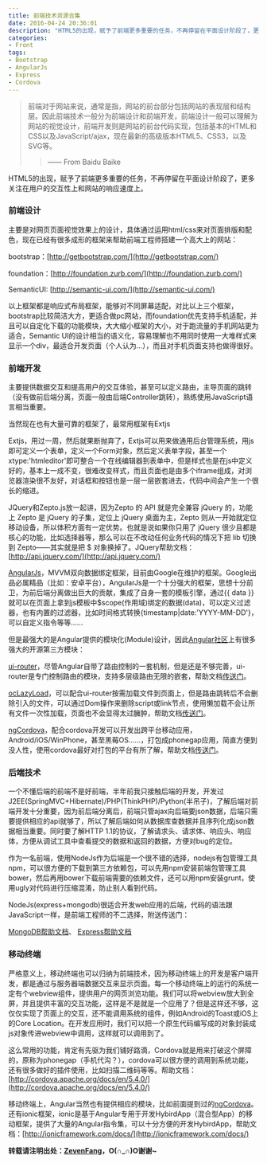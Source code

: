 ```yaml
---
title: 前端技术资源合集
date: 2016-04-24 20:36:01
description: "HTML5的出现，赋予了前端更多重要的任务，不再停留在平面设计阶段了，更多关注在用户的交互性上和网站的响应速度上。主要是对网页页面视觉效果上的设计，具体通过运用html/css来对页面排版和配色，现在已经有很多成形的框架来帮助前端工程师搭建一个高大上的网站。"
categories:
- Front
tags:
- Bootstrap
- AngularJs
- Express
- Cordova
---
```

> 前端对于网站来说，通常是指，网站的前台部分包括网站的表现层和结构层。因此前端技术一般分为前端设计和前端开发，前端设计一般可以理解为网站的视觉设计，前端开发则是网站的前台代码实现，包括基本的HTML和CSS以及JavaScript/ajax，现在最新的高级版本HTML5、CSS3，以及SVG等。
>>—— From Baidu Baike

HTML5的出现，赋予了前端更多重要的任务，不再停留在平面设计阶段了，更多关注在用户的交互性上和网站的响应速度上。

### 前端设计
主要是对网页页面视觉效果上的设计，具体通过运用html/css来对页面排版和配色，现在已经有很多成形的框架来帮助前端工程师搭建一个高大上的网站：

bootstrap：[http://getbootstrap.com/](http://getbootstrap.com/)

foundation：[http://foundation.zurb.com/](http://foundation.zurb.com/)

SemanticUI: [http://semantic-ui.com/](http://semantic-ui.com/)

以上框架都是响应式布局框架，能够对不同屏幕适配，对比以上三个框架，bootstrap比较简洁大方，更适合做pc网站，而foundation优先支持手机适配，并且可以自定化下载的功能模块，大大缩小框架的大小，对于跑流量的手机网站更为适合，Semantic UI的设计相当的语义化，容易理解也不用同时使用一大堆样式来显示一个div，最适合开发页面（个人认为…），而且对手机页面支持也做得很好。

### 前端开发
主要提供数据交互和提高用户的交互体验，甚至可以定义路由，主导页面的跳转（没有做前后端分离，页面一般由后端Controller跳转），熟练使用JavaScript语言相当重要。

当然现在也有大量可靠的框架了，最常用框架有Extjs

Extjs，用过一周，然后就果断抛弃了，Extjs可以用来做通用后台管理系统，用js即可定义一个表单，定义一个Form对象，然后定义表单字段，甚至一个xtype:'htmleditor'即可整合一个在线编辑器到表单中，但是样式也是在js中定义好的，基本上一成不变，很难改变样式，而且页面也是由多个iframe组成，对浏览器渲染很不友好，对话框和按钮也是一层一层嵌套进去，代码中间会产生一个很长的缩进。

JQuery和Zepto.js放一起讲，因为Zepto 的 API 就是完全兼容 jQuery 的，功能上 Zepto 是 jQuery 的子集，定位上 jQuery 桌面为主，Zepto 则从一开始就定位移动设备，所以体积方面有一定优势。也就是说如果你只用了 jQuery 很少且都是核心的功能，比如选择器等，那么可以在不改动任何业务代码的情况下把 lib 切换到 Zepto——其实就是把 $ 对象换掉了。JQuery帮助文档：[http://api.jquery.com/](http://api.jquery.com/)

[AngularJs](https://angularjs.org/)，MVVM双向数据绑定框架，目前由Google在维护的框架。Google出品必属精品（比如：安卓平台），AngularJs是一个十分强大的框架，思想十分前卫，为前后端分离做出巨大的贡献，集成了自身一套的模板引擎，通过{{ data }}就可以在页面上拿到js模板中$scope(作用域)绑定的数据(data)，可以定义过滤器，也有内置的过滤器，比如时间格式转换{timestamp|date:'YYYY-MM-DD'}，可以自定义指令等等……

但是最强大的是Angular提供的模块化(Module)设计，因此[Angular社区](http://ngmodules.org/modules)上有很多强大的开源第三方模块：

[ui-router](http://ngmodules.org/modules/ui-router)，尽管Angular自带了路由控制的一套机制，但是还是不够完善，ui-router是专门控制路由的模块，支持多层级路由无限的嵌套，帮助文档[传送门](http://angular-ui.github.io/ui-router/site/#/api/ui.router)。

[ocLazyLoad](http://ngmodules.org/modules/ocLazyLoad)，可以配合ui-router按需加载文件到页面上，但是路由跳转后不会删除引入的文件，可以通过Dom操作来删除script或link节点，使用懒加载不会让所有文件一次性加载，页面也不会显得太过臃肿，帮助文档[传送门](https://oclazyload.readme.io/docs)。

[ngCordova](http://ngmodules.org/modules/ng-cordova)，配合cordova开发可以开发出跨平台移动应用，Android/iOS/WinPhone，甚至黑莓OS……，打包成phonegap应用，简直方便到没人性，使用cordova最好对打包的平台有所了解，帮助文档[传送门](http://ngcordova.com/docs/plugins/)。

### 后端技术

一个不懂后端的前端不是好前端，半年前我只接触后端的开发，开发过J2EE(SpringMVC+Hibernate)/PHP(ThinkPHP)/Python(半吊子)，了解后端对前端开发十分重要，因为前后端分离后，前端只管ajax向后端要json数据，后端只需要提供相应的api就够了，所以了解后端如何从数据库查数据并且序列化成json数据相当重要。同时要了解HTTP 1.1的协议，了解请求头、请求体、响应头、响应体，方便从调试工具中查看提交的数据和返回的数据，方便对bug的定位。

作为一名前端，使用NodeJs作为后端是一个很不错的选择，nodejs有包管理工具npm，可以很方便的下载到第三方依赖包，可以先用npm安装前端包管理工具bower，然后再用bower下载前端需要的依赖文件，还可以用npm安装grunt，使用ugly对代码进行压缩混淆，防止别人看到代码。

NodeJs(express+mongodb)很适合开发web应用的后端，代码的语法跟JavaScript一样，是前端工程师的不二选择，附送传送门：

[MongoDB帮助文档](https://docs.mongodb.org/manual/?_ga=1.197256426.478103933.1452413886)、
[Express帮助文档](http://expressjs.com/en/4x/api.html)

### 移动终端

严格意义上，移动终端也可以归纳为前端技术，因为移动终端上的开发是客户端开发，都是通过与服务器端数据交互来显示页面。每一个移动终端上的运行的系统一定有个webview组件，提供用户的网页浏览功能。我们可以将webview放大到全屏，并且提供丰富的交互功能，这样是不是就是一个应用了？但是这样还不够，这仅仅实现了页面上的交互，还不能调用系统的组件，例如Android的Toast或iOS上的Core Location。在开发应用时，我们可以把一个原生代码编写成的对象封装成js对象传进webview中调用，这样就可以调用到了。

这么常用的功能，肯定有先驱为我们铺好路滴，Cordova就是用来打破这个屏障的，原称为phonegap（手机代沟？），cordova可以很方便的调用到系统功能，还有很多做好的插件使用，比如扫描二维码等等。帮助文档：[http://cordova.apache.org/docs/en/5.4.0/](http://cordova.apache.org/docs/en/5.4.0/)

移动终端上，Angular当然也有提供相应的模块，比如前面提到过的[ngCordova](http://ngmodules.org/modules/ng-cordova)。还有ionic框架，ionic是基于Angular专用于开发HybirdApp（混合型App）的移动框架，提供了大量的Angular指令集，可以十分方便的开发HybirdApp，帮助文档：[http://ionicframework.com/docs/](http://ionicframework.com/docs/)

**转载请注明出处：[ZevenFang](http://zevenfang.github.io/)，O(∩_∩)O谢谢~**

